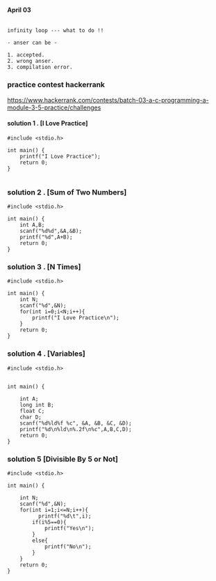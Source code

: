 #### April 03
```

infinity loop --- what to do !!

- anser can be - 

1. accepted.
2. wrong anser.
3. compilation error.

```




 ### practice contest hackerrank 

https://www.hackerrank.com/contests/batch-03-a-c-programming-a-module-3-5-practice/challenges


#### solution 1 . [I Love Practice]

```
#include <stdio.h>

int main() {
    printf("I Love Practice");
    return 0;
}


```

### solution 2 . [Sum of Two Numbers]

```
#include <stdio.h>

int main() {
    int A,B;
    scanf("%d%d",&A,&B);
    printf("%d",A+B);
    return 0;
}

```

### solution 3 . [N Times]

```
#include <stdio.h>

int main() {
    int N;
    scanf("%d",&N);
    for(int i=0;i<N;i++){
        printf("I Love Practice\n");
    }
    return 0;
}

```

### solution 4 . [Variables]

```
#include <stdio.h>


int main() {
    
    int A;
    long int B;
    float C;
    char D;
    scanf("%d%ld%f %c", &A, &B, &C, &D);
    printf("%d\n%ld\n%.2f\n%c",A,B,C,D);
    return 0;
}

```

### solution 5 [Divisible By 5 or Not]

```
#include <stdio.h>

int main() {
    
    int N;
    scanf("%d",&N);
    for(int i=1;i<=N;i++){
          printf("%d\t",i);
        if(i%5==0){
            printf("Yes\n");
        }
        else{
            printf("No\n");
        }
    }
    return 0;
}


```